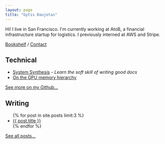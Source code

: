 ```yaml
---
layout: page
title: "Gytis Daujotas"
---
```


Hi! I live in San Francisco. I'm currently working at AtoB, a financial infrastructure startup for logistics. I previously interned at AWS and Stripe.

[Bookshelf](/books) / [Contact](mailto:gytdau@gmail.com)

## Technical

- [System Synthesis](http://systemsynthesis.app) - _Learn the soft skill of writing good docs_
- [On the GPU memory hierarchy](/2023/12/29/On-the-GPU-Memory-Hierarchy.html)

[See more on my Github...](https://github.com/gytdau)

## Writing

<ul>
  {% for post in site.posts limit:3 %}
    <li>
      <a href="{{ post.url }}">{{ post.title }}</a>
    </li>
  {% endfor %}
</ul>

<a href="/posts">See all posts...</a>

